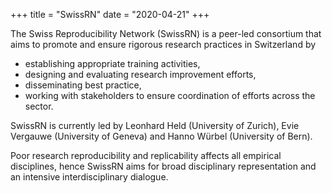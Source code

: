+++
title = "SwissRN"
date = "2020-04-21"
+++

The Swiss Reproducibility Network (SwissRN) is a peer-led consortium that aims to promote and ensure rigorous research practices in Switzerland by


* establishing appropriate training activities, 
* designing and evaluating research improvement efforts, 
* disseminating best practice, 
* working with stakeholders to ensure coordination of efforts across the sector. 

SwissRN is currently led by Leonhard Held (University of Zurich), Evie Vergauwe (University of Geneva) and Hanno W&uuml;rbel (University of Bern).

Poor research reproducibility and replicability affects all empirical disciplines, hence SwissRN aims for broad disciplinary representation and an intensive interdisciplinary dialogue.  